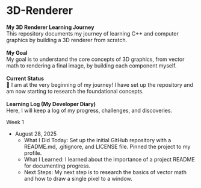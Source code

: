 # 3D-Renderer
<b>My 3D Renderer Learning Journey</b><br>
This repository documents my journey of learning C++ and computer graphics by building a 3D renderer from scratch.<br><br>
<b>My Goal</b><br>
My goal is to understand the core concepts of 3D graphics, from vector math to rendering a final image, by building each component myself.<br><br>
<b>Current Status</b><br>
🌱 I am at the very beginning of my journey! I have set up the repository and am now starting to research the foundational concepts.<br><br>
<b>Learning Log (My Developer Diary)</b><br>
Here, I will keep a log of my progress, challenges, and discoveries.

Week 1
 * August 28, 2025
   * What I Did Today: Set up the initial GitHub repository with a README.md, .gitignore, and LICENSE file. Pinned the project to my profile.
   * What I Learned: I learned about the importance of a project README for documenting progress.
   * Next Steps: My next step is to research the basics of vector math and how to draw a single pixel to a window.
